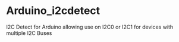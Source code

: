 # Arduino_i2cdetect
I2C Detect for Arduino allowing use on I2C0 or I2C1 for devices with multiple I2C Buses
